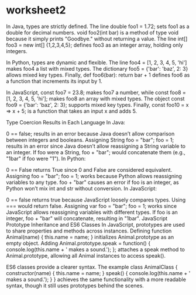 # worksheet2
In Java, types are strictly defined. The line double foo1 = 1.72; sets foo1 as a double for decimal numbers. void foo2(int bar) is a method of type void because it simply prints "Goodbye." without returning a value. The line int[] foo3 = new int[] {1,2,3,4,5}; defines foo3 as an integer array, holding only integers.

In Python, types are dynamic and flexible. The line foo4 = [1, 2, 3, 4, 5, 'hi'] makes foo4 a list with mixed types. The dictionary foo5 = {'bar': 'baz', 2: 3} allows mixed key types. Finally, def foo6(bar): return bar + 1 defines foo6 as a function that increments its input by 1.

In JavaScript, const foo7 = 23.8; makes foo7 a number, while const foo8 = [1, 2, 3, 4, 5, 'hi']; makes foo8 an array with mixed types. The object const foo9 = {'bar': 'baz', 2: 3}; supports mixed key types. Finally, const foo10 = x => x + 5; is a function that takes an input x and adds 5.

Type Coercion Results in Each Language
In Java:

0 == false; results in an error because Java doesn’t allow comparison between integers and booleans.
Assigning String foo = "bar"; foo = 1; results in an error since Java doesn’t allow reassigning a String variable to an integer.
If foo were a String, foo + "bar"; would concatenate them (e.g., "1bar" if foo were "1").
In Python:

0 == False returns True since 0 and False are considered equivalent.
Assigning foo = "bar"; foo = 1; works because Python allows reassigning variables to any type.
foo + "bar" causes an error if foo is an integer, as Python won’t mix int and str without conversion.
In JavaScript:

0 == false returns true because JavaScript loosely compares types. Using === would return false.
Assigning var foo = "bar"; foo = 1; works since JavaScript allows reassigning variables with different types.
If foo is an integer, foo + "bar" will concatenate, resulting in "1bar".
JavaScript Prototype Inheritance and ES6 Classes
In JavaScript, prototypes are used to share properties and methods across instances. Defining function Animal(name) { this.name = name; } initializes Animal.prototype as an empty object. Adding Animal.prototype.speak = function() { console.log(this.name + ' makes a sound.'); }; attaches a speak method to Animal.prototype, allowing all Animal instances to access speak().

ES6 classes provide a clearer syntax. The example class AnimalClass { constructor(name) { this.name = name; } speak() { console.log(this.name + ' makes a sound.'); } } achieves the same functionality with a more readable syntax, though it still uses prototypes behind the scenes.
